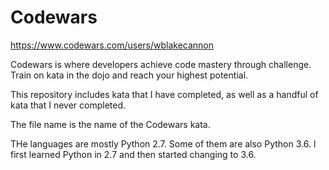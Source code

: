 # Codewars
https://www.codewars.com/users/wblakecannon

Codewars is where developers achieve code mastery through challenge. Train on kata in the dojo and reach your highest potential.

This repository includes kata that I have completed, as well as a handful of kata that I never completed.

The file name is the name of the Codewars kata.

THe languages are mostly Python 2.7. Some of them are also Python 3.6. I first learned Python in 2.7 and then started changing to 3.6.